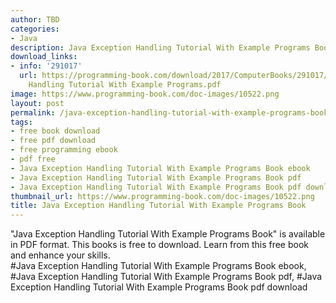```yaml
---
author: TBD
categories:
- Java
description: Java Exception Handling Tutorial With Example Programs Book
download_links:
- info: '291017'
  url: https://programming-book.com/download/2017/ComputerBooks/291017/Java Exception
    Handling Tutorial With Example Programs.pdf
image: https://www.programming-book.com/doc-images/10522.png
layout: post
permalink: /java-exception-handling-tutorial-with-example-programs-book.html
tags:
- free book download
- free pdf download
- free programming ebook
- pdf free
- Java Exception Handling Tutorial With Example Programs Book ebook
- Java Exception Handling Tutorial With Example Programs Book pdf
- Java Exception Handling Tutorial With Example Programs Book pdf download
thumbnail_url: https://www.programming-book.com/doc-images/10522.png
title: Java Exception Handling Tutorial With Example Programs Book
---
```


 
<div class="item-desc text-justify">
  "Java Exception Handling Tutorial With Example Programs Book" is available in PDF format. This books is free to download. Learn from this free book and enhance your skills.
  <br>
  #Java Exception Handling Tutorial With Example Programs Book ebook, #Java Exception Handling Tutorial With Example Programs Book pdf, #Java Exception Handling Tutorial With Example Programs Book pdf download
</div>